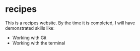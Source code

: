 # recipes
This is a recipes website.
By the time it is completed, I will have demonstrated skills like:
- Working with Git
- Working with the terminal

